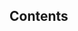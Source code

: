 <!-- note
Then, let's move on. This is the agenda.

I'm going to talk about ECMAScript Modules.

First I'm going to introduce what ECMAScript Modules are.
Next,  I'm going to talk about ECMAScript Modules in Node.js.
Finally, I'm going to give a summary of what I said in this slide.

From here on, I will refer to ECMAScript Modules as ESM / and CommonJS Modules as CJS.
-->

## Contents

<br />

<!-- contents -->
